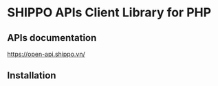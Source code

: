 # SHIPPO APIs Client Library for PHP #

## APIs documentation ##
https://open-api.shippo.vn/

## Installation ##
